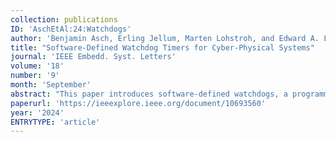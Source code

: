 ```yaml
---
collection: publications
ID: 'AschEtAl:24:Watchdogs'
author: 'Benjamin Asch, Erling Jellum, Marten Lohstroh, and Edward A. Lee'
title: "Software-Defined Watchdog Timers for Cyber-Physical Systems"
journal: 'IEEE Embedd. Syst. Letters'
volume: '18'
number: '9'
month: 'September'
abstract: "This paper introduces software-defined watchdogs, a programming model for handling faults that manifest as delayed or missing signals. The programming model is implemented as an extension to the polyglot coordination language LINGUA FRANCA, where it acts as an eager deadline for delayed inputs. The technique is compared against hardware-defined watchdogs and software watchdogs in other reactive languages."
paperurl: 'https://ieeexplore.ieee.org/document/10693560'
year: '2024'
ENTRYTYPE: 'article'
---
```

